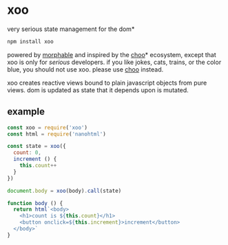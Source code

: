 # xoo

very serious state management for the dom*

```js
npm install xoo
```

powered by [morphable](https://github.com/lukeburns/morphable) and inspired by the [choo](https://github.com/choojs/choo)\* ecosystem, except that xoo is only for *serious* developers. if you like jokes, cats, trains, or the color blue, you should not use xoo. please use [choo](https://github.com/choojs/choo) instead.

xoo creates reactive views bound to plain javascript objects from pure views. dom is updated as state that it depends upon is mutated.

## example

```js
const xoo = require('xoo')
const html = require('nanohtml')

const state = xoo({
  count: 0,
  increment () {
    this.count++
  }
})

document.body = xoo(body).call(state)

function body () {
  return html`<body>
    <h1>count is ${this.count}</h1>
    <button onclick=${this.increment}>increment</button>
  </body>`
}
```
